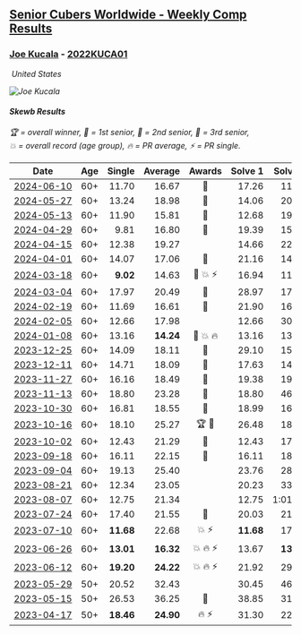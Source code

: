 <style>table {white-space: nowrap;}</style>
<link rel="stylesheet" type="text/css" href="/scw-comp/css/flags.css" />

## [Senior Cubers Worldwide - Weekly Comp Results](/scw-comp/results/)
### [Joe Kucala](README.md) - [2022KUCA01](https://www.worldcubeassociation.org/persons/2022KUCA01?event=skewb)

<i class="flag flag-US" />&nbsp;United States

![Joe Kucala](1682123036.jpg)

#### Skewb Results

<span style="white-space: nowrap;">🏆 = overall winner</span>, <span style="white-space: nowrap;">🥇 = 1st senior</span>, <span style="white-space: nowrap;">🥈 = 2nd senior</span>, <span style="white-space: nowrap;">🥉 = 3rd senior</span>, <span style="white-space: nowrap;">💥 = overall record (age group)</span>, <span style="white-space: nowrap;">🔥 = PR average</span>, <span style="white-space: nowrap;">⚡ = PR single</span>.

| Date | Age | Single | Average | Awards | Solve 1 | Solve 2 | Solve 3 | Solve 4 | Solve 5 | Video |
| :--: | :--: | --: | --: | :--: | --: | --: | --: | --: | --: | :-- |
| [2024-06-10](../../results/2024-06-10/skewb.md) | 60+ | 11.70 | 16.67 | 🥈 | 17.26 | 11.70 | 22.47 | 18.80 | 13.94 | [Desktop](https://www.facebook.com/events/814120963986407/permalink/821715146560322) / [Mobile](https://m.facebook.com/events/814120963986407?view=permalink&id=821715146560322) |
| [2024-05-27](../../results/2024-05-27/skewb.md) | 60+ | 13.24 | 18.98 | 🥈 | 14.06 | 20.81 | 49.56 | 22.08 | 13.24 | [Desktop](https://www.facebook.com/events/421561340652176/permalink/426332140175096) / [Mobile](https://m.facebook.com/events/421561340652176?view=permalink&id=426332140175096) |
| [2024-05-13](../../results/2024-05-13/skewb.md) | 60+ | 11.90 | 15.81 | 🥉 | 12.68 | 19.04 | 15.70 | 26.01 | 11.90 | [Desktop](https://www.facebook.com/events/964772741968025/permalink/971174567994509) / [Mobile](https://m.facebook.com/events/964772741968025?view=permalink&id=971174567994509) |
| [2024-04-29](../../results/2024-04-29/skewb.md) | 60+ | 9.81 | 16.80 | 🥉 | 19.39 | 15.39 | 9.81 | 44.22 | 15.63 | [Desktop](https://www.facebook.com/events/1658891934647799/permalink/1661490084387984) / [Mobile](https://m.facebook.com/events/1658891934647799?view=permalink&id=1661490084387984) |
| [2024-04-15](../../results/2024-04-15/skewb.md) | 60+ | 12.38 | 19.27 |  | 14.66 | 22.69 | DNF | 12.38 | 20.47 | [Desktop](https://www.facebook.com/events/752364543677924/permalink/754606093453769) / [Mobile](https://m.facebook.com/events/752364543677924?view=permalink&id=754606093453769) |
| [2024-04-01](../../results/2024-04-01/skewb.md) | 60+ | 14.07 | 17.06 | 🥉 | 21.16 | 14.07 | 15.83 | 17.05 | 18.31 | [Desktop](https://www.facebook.com/events/405769728858313/permalink/409942755107677) / [Mobile](https://m.facebook.com/events/405769728858313?view=permalink&id=409942755107677) |
| [2024-03-18](../../results/2024-03-18/skewb.md) | 60+ | **9.02** | 14.63 | 🥉 💥 ⚡ | 16.94 | 11.58 | 19.96 | 15.36 | **9.02** | [Desktop](https://www.facebook.com/events/424084876660275/permalink/427902212945208) / [Mobile](https://m.facebook.com/events/424084876660275?view=permalink&id=427902212945208) |
| [2024-03-04](../../results/2024-03-04/skewb.md) | 60+ | 17.97 | 20.49 | 🥉 | 28.97 | 17.97 | 20.81 | 22.10 | 18.55 | [Desktop](https://www.facebook.com/events/424128753424901/permalink/430218779482565) / [Mobile](https://m.facebook.com/events/424128753424901?view=permalink&id=430218779482565) |
| [2024-02-19](../../results/2024-02-19/skewb.md) | 60+ | 11.69 | 16.61 | 🥉 | 21.90 | 16.06 | 16.68 | 17.08 | 11.69 | [Desktop](https://www.facebook.com/events/754314473328390/permalink/758105102949327) / [Mobile](https://m.facebook.com/events/754314473328390?view=permalink&id=758105102949327) |
| [2024-02-05](../../results/2024-02-05/skewb.md) | 60+ | 12.66 | 17.98 |  | 12.66 | 30.63 | 13.46 | 24.24 | 16.23 | [Desktop](https://www.facebook.com/events/224940820608552/permalink/232450663190901) / [Mobile](https://m.facebook.com/events/224940820608552?view=permalink&id=232450663190901) |
| [2024-01-08](../../results/2024-01-08/skewb.md) | 60+ | 13.16 | **14.24** | 🥉 💥 🔥 | 13.16 | 13.84 | 14.64 | 30.22 | 14.25 | [Desktop](https://www.facebook.com/events/400079779140864/permalink/400646769084165) / [Mobile](https://m.facebook.com/events/400079779140864?view=permalink&id=400646769084165) |
| [2023-12-25](../../results/2023-12-25/skewb.md) | 60+ | 14.09 | 18.11 | 🥉 | 29.10 | 15.48 | 19.35 | 14.09 | 19.50 | [Desktop](https://www.facebook.com/events/737938394503175/permalink/739583377672010) / [Mobile](https://m.facebook.com/events/737938394503175?view=permalink&id=739583377672010) |
| [2023-12-11](../../results/2023-12-11/skewb.md) | 60+ | 14.71 | 18.09 | 🥉 | 17.63 | 14.71 | 22.23 | 21.44 | 15.19 | [Desktop](https://www.facebook.com/events/1404140403643629/permalink/1408636223194047) / [Mobile](https://m.facebook.com/events/1404140403643629?view=permalink&id=1408636223194047) |
| [2023-11-27](../../results/2023-11-27/skewb.md) | 60+ | 16.16 | 18.49 | 🥉 | 19.38 | 19.69 | DNF | 16.39 | 16.16 | [Desktop](https://www.facebook.com/events/872715707643227/permalink/878066723774792) / [Mobile](https://m.facebook.com/events/872715707643227?view=permalink&id=878066723774792) |
| [2023-11-13](../../results/2023-11-13/skewb.md) | 60+ | 18.80 | 23.28 | 🥉 | 18.80 | 46.68 | 23.69 | 19.37 | 26.78 | [Desktop](https://www.facebook.com/events/1003569957614479/permalink/1010789766892498) / [Mobile](https://m.facebook.com/events/1003569957614479?view=permalink&id=1010789766892498) |
| [2023-10-30](../../results/2023-10-30/skewb.md) | 60+ | 16.81 | 18.55 | 🥈 | 18.99 | 16.91 | 26.34 | 16.81 | 19.74 | [Desktop](https://www.facebook.com/events/690958203130039/permalink/696873989205127) / [Mobile](https://m.facebook.com/events/690958203130039?view=permalink&id=696873989205127) |
| [2023-10-16](../../results/2023-10-16/skewb.md) | 60+ | 18.10 | 25.27 | 🏆 🥇 | 26.48 | 18.10 | 21.84 | 34.56 | 27.50 | [Desktop](https://www.facebook.com/events/1393317244902153/permalink/1399578414276036) / [Mobile](https://m.facebook.com/events/1393317244902153?view=permalink&id=1399578414276036) |
| [2023-10-02](../../results/2023-10-02/skewb.md) | 60+ | 12.43 | 21.29 | 🥉 | 12.43 | 17.34 | 27.19 | 40.08 | 19.34 | [Desktop](https://www.facebook.com/events/1174919303425786/permalink/1180340086217041) / [Mobile](https://m.facebook.com/events/1174919303425786?view=permalink&id=1180340086217041) |
| [2023-09-18](../../results/2023-09-18/skewb.md) | 60+ | 16.11 | 22.15 | 🥉 | 16.11 | 18.86 | 22.59 | 36.24 | 25.00 | [Desktop](https://www.facebook.com/events/1513433686174189/permalink/1518504632333761) / [Mobile](https://m.facebook.com/events/1513433686174189?view=permalink&id=1518504632333761) |
| [2023-09-04](../../results/2023-09-04/skewb.md) | 60+ | 19.13 | 25.40 |  | 23.76 | 28.74 | 19.13 | 23.69 | 34.10 | [Desktop](https://www.facebook.com/events/2641073766048109/permalink/2647688078720011) / [Mobile](https://m.facebook.com/events/2641073766048109?view=permalink&id=2647688078720011) |
| [2023-08-21](../../results/2023-08-21/skewb.md) | 60+ | 12.34 | 23.05 |  | 20.23 | 33.12 | 39.68 | 15.81 | 12.34 | [Desktop](https://www.facebook.com/events/1221531751824966/permalink/1222458958398912) / [Mobile](https://m.facebook.com/events/1221531751824966?view=permalink&id=1222458958398912) |
| [2023-08-07](../../results/2023-08-07/skewb.md) | 60+ | 12.75 | 21.34 |  | 12.75 | 1:01.48 | 23.53 | 15.86 | 24.64 | [Desktop](https://www.facebook.com/events/666756165039562/permalink/668466914868487) / [Mobile](https://m.facebook.com/events/666756165039562?view=permalink&id=668466914868487) |
| [2023-07-24](../../results/2023-07-24/skewb.md) | 60+ | 17.40 | 21.55 | 🥉 | 20.03 | 21.82 | 17.40 | 24.85 | 22.81 | [Desktop](https://www.facebook.com/events/806030584473421/permalink/810305370712609) / [Mobile](https://m.facebook.com/events/806030584473421?view=permalink&id=810305370712609) |
| [2023-07-10](../../results/2023-07-10/skewb.md) | 60+ | **11.68** | 22.68 | 💥 ⚡ | **11.68** | 17.41 | 23.19 | 30.70 | 27.43 | [Desktop](https://www.facebook.com/events/290406996735190/permalink/294456689663554) / [Mobile](https://m.facebook.com/events/290406996735190?view=permalink&id=294456689663554) |
| [2023-06-26](../../results/2023-06-26/skewb.md) | 60+ | **13.01** | **16.32** | 💥 🔥 ⚡ | 13.67 | **13.01** | 13.15 | 36.13 | 22.13 | [Desktop](https://www.facebook.com/events/310574547970581/permalink/311151411246228) / [Mobile](https://m.facebook.com/events/310574547970581?view=permalink&id=311151411246228) |
| [2023-06-12](../../results/2023-06-12/skewb.md) | 60+ | **19.20** | **24.22** | 💥 🔥 ⚡ | 21.92 | 29.21 | 21.54 | **19.20** | 30.78 | [Desktop](https://www.facebook.com/events/252304080823510/permalink/257638103623441) / [Mobile](https://m.facebook.com/events/252304080823510?view=permalink&id=257638103623441) |
| [2023-05-29](../../results/2023-05-29/skewb.md) | 50+ | 20.52 | 32.43 |  | 30.45 | 46.54 | 31.30 | 35.55 | 20.52 | [Desktop](https://www.facebook.com/events/3552780501633678/permalink/3559520537626341) / [Mobile](https://m.facebook.com/events/3552780501633678?view=permalink&id=3559520537626341) |
| [2023-05-15](../../results/2023-05-15/skewb.md) | 50+ | 26.53 | 36.25 | 🥉 | 38.85 | 31.13 | 1:02.60 | 26.53 | 38.77 | [Desktop](https://www.facebook.com/events/128088546941599/permalink/131134699970317) / [Mobile](https://m.facebook.com/events/128088546941599?view=permalink&id=131134699970317) |
| [2023-04-17](../../results/2023-04-17/skewb.md) | 50+ | **18.46** | **24.90** | 🔥 ⚡ | 31.30 | 22.78 | **18.46** | 20.63 | 33.10 | [Desktop](https://www.facebook.com/events/238970528738328/permalink/247185317916849) / [Mobile](https://m.facebook.com/events/238970528738328?view=permalink&id=247185317916849) |


<!-- Global site tag (gtag.js) - Google Analytics -->
<script async src="https://www.googletagmanager.com/gtag/js?id=UA-86348435-3"></script>
<script>window.dataLayer = window.dataLayer || []; function gtag() {dataLayer.push(arguments);} gtag('js', new Date()); gtag('config', 'UA-86348435-3');</script>
